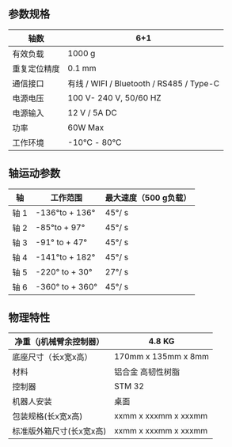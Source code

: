 ## 参数规格

| 轴数         | 6+1                                      |
| ------------ | ---------------------------------------- |
| 有效负载     | 1000 g                                   |
| 重复定位精度 | 0.1 mm                                   |
| 通信接口     | 有线 / WIFI / Bluetooth / RS485 / Type-C |
| 电源电压     | 100 V- 240 V, 50/60 HZ                   |
| 电源输入     | 12 V / 5A DC                             |
| 功率         | 60W Max                                  |
| 工作环境     | -10℃ - 80℃                               |



## 轴运动参数

| 轴   | 工作范围         | 最大速度（500 g负载） |
| ---- | ---------------- | --------------------- |
| 轴 1 | -136°to + 136°   | 45°/ s                |
| 轴 2 | -85°to + 97°     | 45°/ s                |
| 轴 3 | -91° to + 47°    | 45°/ s                |
| 轴 4 | -141°to + 182°   | 45°/ s                |
| 轴 5 | -220° to + 30°   | 27°/ s                |
| 轴 6 | -360­° to + 360° | 45°/ s                |



## 物理特性

| 净重（j机械臂余控制器）  | 4.8 KG               |
| ------------------------ | -------------------- |
| 底座尺寸（长x宽x高）     | 170mm x 135mm x 8mm  |
| 材料                     | 铝合金 高韧性树脂    |
| 控制器                   | STM 32               |
| 机器人安装               | 桌面                 |
| 包装规格(长x宽x高)       | xxmm x xxxmm x xxxmm |
| 标准版外箱尺寸(长x宽x高) | xxmm x xxxmm x xxxmm |

